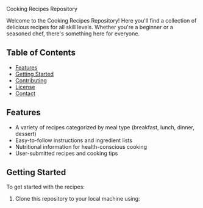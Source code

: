  Cooking Recipes Repository

Welcome to the Cooking Recipes Repository! Here you'll find a collection of delicious recipes for all skill levels. Whether you're a beginner or a seasoned chef, there's something here for everyone.

## Table of Contents

- [Features](#features)
- [Getting Started](#getting-started)
- [Contributing](#contributing)
- [License](#license)
- [Contact](#contact)

## Features

- A variety of recipes categorized by meal type (breakfast, lunch, dinner, dessert)
- Easy-to-follow instructions and ingredient lists
- Nutritional information for health-conscious cooking
- User-submitted recipes and cooking tips

## Getting Started

To get started with the recipes:

1. Clone this repository to your local machine using:
   ```bash
